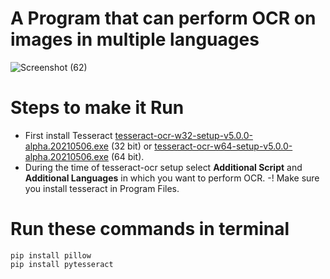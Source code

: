 # A Program that can perform OCR on images in multiple languages
![Screenshot (62)]()


# Steps to make it Run

- First install Tesseract [tesseract-ocr-w32-setup-v5.0.0-alpha.20210506.exe](https://digi.bib.uni-mannheim.de/tesseract/tesseract-ocr-w32-setup-v5.0.0-alpha.20210506.exe) (32 bit) or [tesseract-ocr-w64-setup-v5.0.0-alpha.20210506.exe](https://digi.bib.uni-mannheim.de/tesseract/tesseract-ocr-w64-setup-v5.0.0-alpha.20210506.exe) (64 bit).
- During the time of tesseract-ocr setup select **Additional Script** and **Additional Languages** in which you want to perform OCR.
-! Make sure you install tesseract in Program Files.

# Run these commands in terminal
`pip install pillow`  
`pip install pytesseract`
